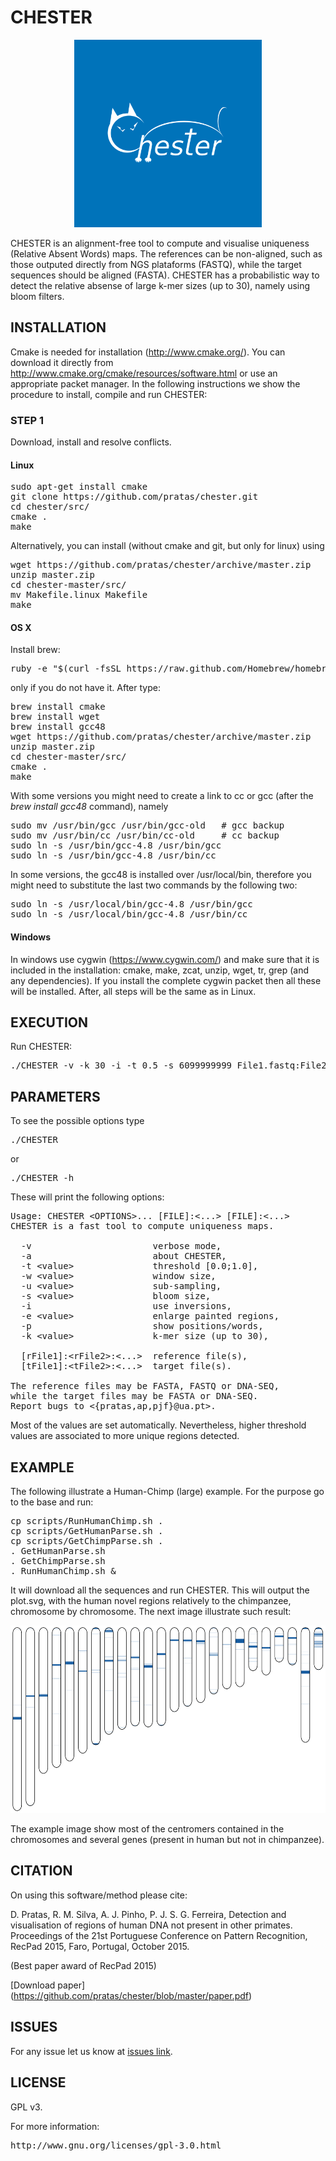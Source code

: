 # CHESTER #
<p align="center"><img src="imgs/logo.png" 
alt="CHESTER" width="300" height="300" border="0" /></p>
CHESTER is an alignment-free tool to compute and visualise uniqueness (Relative Absent Words) maps.
The references can be non-aligned, such as those outputed directly from NGS plataforms (FASTQ), while the target sequences should be aligned (FASTA). CHESTER has a probabilistic way to detect the relative absense of large k-mer sizes (up to 30), namely using bloom filters.

## INSTALLATION ##

Cmake is needed for installation (http://www.cmake.org/). You can download it directly from http://www.cmake.org/cmake/resources/software.html or use an appropriate packet manager. In the following instructions we show the procedure to install, compile and run CHESTER:

### STEP 1

Download, install and resolve conflicts.

#### Linux 
<pre>
sudo apt-get install cmake
git clone https://github.com/pratas/chester.git
cd chester/src/
cmake .
make
</pre>

Alternatively, you can install (without cmake and git, but only for linux) using
<pre>
wget https://github.com/pratas/chester/archive/master.zip
unzip master.zip
cd chester-master/src/
mv Makefile.linux Makefile
make
</pre>

#### OS X
Install brew:
<pre>
ruby -e "$(curl -fsSL https://raw.github.com/Homebrew/homebrew/go/install)"
</pre>
only if you do not have it. After type:
<pre>
brew install cmake
brew install wget
brew install gcc48
wget https://github.com/pratas/chester/archive/master.zip
unzip master.zip
cd chester-master/src/
cmake .
make
</pre>
With some versions you might need to create a link to cc or gcc (after the *brew install gcc48* command), namely
<pre>
sudo mv /usr/bin/gcc /usr/bin/gcc-old   # gcc backup
sudo mv /usr/bin/cc /usr/bin/cc-old     # cc backup
sudo ln -s /usr/bin/gcc-4.8 /usr/bin/gcc
sudo ln -s /usr/bin/gcc-4.8 /usr/bin/cc
</pre>
In some versions, the gcc48 is installed over /usr/local/bin, therefore you might need to substitute the last two commands by the following two:
<pre>
sudo ln -s /usr/local/bin/gcc-4.8 /usr/bin/gcc
sudo ln -s /usr/local/bin/gcc-4.8 /usr/bin/cc
</pre>

#### Windows

In windows use cygwin (https://www.cygwin.com/) and make sure that it is included in the installation: cmake, make, zcat, unzip, wget, tr, grep (and any dependencies). If you install the complete cygwin packet then all these will be installed. After, all steps will be the same as in Linux.

## EXECUTION

Run CHESTER:

<pre>
./CHESTER -v -k 30 -i -t 0.5 -s 6099999999 File1.fastq:File2.fastq:File3.fasta FileA.fasta:FileB.fasta
</pre>

## PARAMETERS

To see the possible options type
<pre>
./CHESTER
</pre>
or
<pre>
./CHESTER -h
</pre>

These will print the following options:
<pre>
Usage: CHESTER &#60OPTIONS&#62... [FILE]:&#60...&#62 [FILE]:&#60...&#62
CHESTER is a fast tool to compute uniqueness maps.   
                                                     
  -v                       verbose mode,             
  -a                       about CHESTER,            
  -t &#60value&#62               threshold [0.0;1.0],      
  -w &#60value&#62               window size,              
  -u &#60value&#62               sub-sampling,             
  -s &#60value&#62               bloom size,               
  -i                       use inversions,           
  -e &#60value&#62               enlarge painted regions,        
  -p                       show positions/words,
  -k &#60value&#62               k-mer size (up to 30),               
                                                     
  [rFile1]:&#60rFile2&#62:&#60...&#62  reference file(s),   
  [tFile1]:&#60tFile2&#62:&#60...&#62  target file(s).           

The reference files may be FASTA, FASTQ or DNA-SEQ,
while the target files may be FASTA or DNA-SEQ.
Report bugs to &#60{pratas,ap,pjf}@ua.pt&#62. 
</pre>

Most of the values are set automatically. Nevertheless, higher threshold values are associated to more unique regions detected.

## EXAMPLE ##

The following illustrate a Human-Chimp (large) example. For the purpose go to the base and run:
<pre>
cp scripts/RunHumanChimp.sh .
cp scripts/GetHumanParse.sh .
cp scripts/GetChimpParse.sh .
. GetHumanParse.sh
. GetChimpParse.sh
. RunHumanChimp.sh &
</pre>

It will download all the sequences and run CHESTER.
This will output the plot.svg, with the human novel regions relatively to the chimpanzee, chromosome by chromosome. The next image illustrate such result:

<p align="center"><img src="imgs/example.png" 
alt="CHESTER" width="600" height="300" border="0" /></p>

The example image show most of the centromers contained in the chromosomes and several genes (present in human but not in chimpanzee).

## CITATION ##

On using this software/method please cite:

D. Pratas, R. M. Silva, A. J. Pinho, P. J. S. G. Ferreira, Detection and visualisation of regions of human DNA not present in other primates. Proceedings of the 21st Portuguese Conference on Pattern Recognition, RecPad 2015, Faro, Portugal, October 2015. 

(Best paper award of RecPad 2015)

[Download paper] (https://github.com/pratas/chester/blob/master/paper.pdf)

## ISSUES ##

For any issue let us know at [issues link](https://github.com/pratas/chester/issues).

## LICENSE ##

GPL v3.

For more information:
<pre>http://www.gnu.org/licenses/gpl-3.0.html</pre>

                                                    

